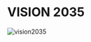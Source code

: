 # VISION 2035

![vision2035](https://github.com/user-attachments/assets/e757c702-ce11-46c8-a8da-94dec2614275)
